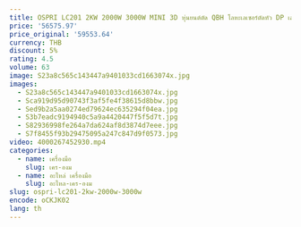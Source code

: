 ```yaml
---
title: OSPRI LC201 2KW 2000W 3000W MINI 3D หุ่นยนต์ตัด QBH โลหะเลเซอร์ตัดหัว DP เลเซอร์ยี่ห้ออุปกรณ์อะไหล่
price: '56575.97'
price_original: '59553.64'
currency: THB
discount: 5%
rating: 4.5
volume: 63
image: S23a8c565c143447a9401033cd1663074x.jpg
images:
  - S23a8c565c143447a9401033cd1663074x.jpg
  - Sca919d95d90743f3af5fe4f38615d8bbw.jpg
  - Sed9b2a5aa0274ed79624ec635294f04ea.jpg
  - S3b7eadc9194940c5a9a4420447f5f5d7t.jpg
  - S82936998fe264a7da624af8d3874d7eee.jpg
  - S7f8455f93b29475095a247c847d9f0573.jpg
video: 4000267452930.mp4
categories:
  - name: เครื่องมือ
    slug: เคร-องม
  - name: อะไหล่ เครื่องมือ
    slug: อะไหล-เคร-องม
slug: ospri-lc201-2kw-2000w-3000w
encode: oCKJK02
lang: th
---
```

  
